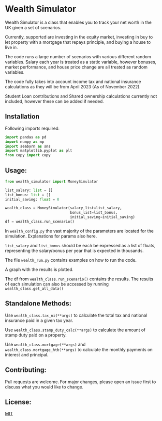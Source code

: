 # Wealth Simulator
Wealth Simulator is a class that enables you to track your net worth in the UK
given a set of scenarios.

Currently, supported are investing in the equity market, investing in buy to let 
property with a mortgage that repays principle, and buying a house to live in.

The code runs a large number of scenarios with various different random variables.
Salary each year is treated as a static variable, however bonuses, market performance,
and house price change are all treated as random variables.

The code fully takes into account income tax and national insurance
calculations as they will be from April 2023 (As of November 2022).

Student Loan contributions and Shared ownership calculations currently not included,
however these can be added if needed.

## Installation
Following imports required:

```python
import pandas as pd
import numpy as np
import seaborn as sns
import matplotlib.pyplot as plt
from copy import copy
```


## Usage:
```python
from wealth_simulator import MoneySimulator

list_salary: list = []
list_bonus: list = []
initial_saving: float = 0

wealth_class = MoneySimulator(salary_list=list_salary,
                              bonus_list=list_bonus,
                              initial_saving=initial_saving)
df = wealth_class.run_scenario()
```
In `wealth_config.py` the vast majority of the parameters are located for the
simulation. Explanations for params also here.

`list_salary` and `list_bonus` should be each be expressed as a list of floats, 
representing the salary/bonus per year that is expected in thousands.

The file `wealth_run.py` contains examples on how to run the code.

A graph with the results is plotted. 

The df from `wealth_class.run_scenario()` contains the results. 
The results of each simulation can also be accessed by running `wealth_class.get_all_data()`

## Standalone Methods:
Use `wealth_class.tax_ni(**args)` to calculate the total tax and national insurance
paid in a given tax year.

Use `wealth_class.stamp_duty_calc(**args)` to calculate the amount of stamp duty paid 
on a property.

Use `wealth_class.mortgage(**args)` and `wealth_class.mortgage_htb(**args)`
to calculate the monthly payments on interest and principal.

## Contributing:
Pull requests are welcome. For major changes,
please open an issue first to discuss what you would like to change.

## License:
[MIT](https://choosealicense.com/licenses/mit/)
